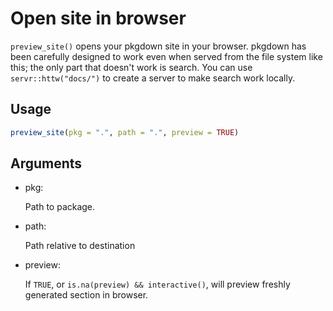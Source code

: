 # Open site in browser

`preview_site()` opens your pkgdown site in your browser. pkgdown has
been carefully designed to work even when served from the file system
like this; the only part that doesn't work is search. You can use
`servr::httw("docs/")` to create a server to make search work locally.

## Usage

``` r
preview_site(pkg = ".", path = ".", preview = TRUE)
```

## Arguments

- pkg:

  Path to package.

- path:

  Path relative to destination

- preview:

  If `TRUE`, or `is.na(preview) && interactive()`, will preview freshly
  generated section in browser.
